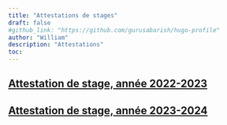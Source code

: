 ```yaml
---
title: "Attestations de stages"
draft: false
#github_link: "https://github.com/gurusabarish/hugo-profile"
author: "William"
description: "Attestations"
toc: 
---
```


## [Attestation de stage, année 2022-2023](Attestation1.pdf)

## [Attestation de stage, année 2023-2024](/Attestation2.pdf)
